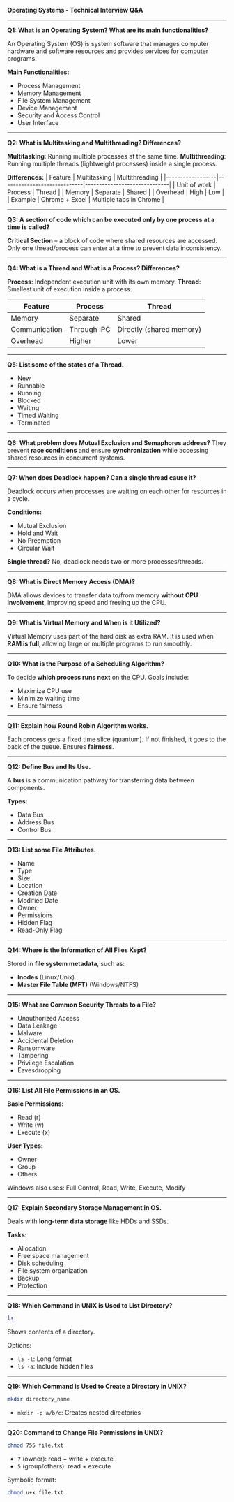 **Operating Systems - Technical Interview Q&A**

---

**Q1: What is an Operating System? What are its main functionalities?**

An Operating System (OS) is system software that manages computer hardware and software resources and provides services for computer programs.

**Main Functionalities:**
- Process Management
- Memory Management
- File System Management
- Device Management
- Security and Access Control
- User Interface

---

**Q2: What is Multitasking and Multithreading? Differences?**

**Multitasking**: Running multiple processes at the same time.
**Multithreading**: Running multiple threads (lightweight processes) inside a single process.

**Differences:**
| Feature          | Multitasking               | Multithreading              |
|------------------|-----------------------------|------------------------------|
| Unit of work     | Process                     | Thread                       |
| Memory           | Separate                    | Shared                       |
| Overhead         | High                        | Low                          |
| Example          | Chrome + Excel              | Multiple tabs in Chrome      |

---

**Q3: A section of code which can be executed only by one process at a time is called?**

**Critical Section** – a block of code where shared resources are accessed. Only one thread/process can enter at a time to prevent data inconsistency.

---

**Q4: What is a Thread and What is a Process? Differences?**

**Process**: Independent execution unit with its own memory.
**Thread**: Smallest unit of execution inside a process.

| Feature       | Process               | Thread                     |
|---------------|------------------------|-----------------------------|
| Memory        | Separate               | Shared                      |
| Communication | Through IPC            | Directly (shared memory)    |
| Overhead      | Higher                 | Lower                       |

---

**Q5: List some of the states of a Thread.**
- New
- Runnable
- Running
- Blocked
- Waiting
- Timed Waiting
- Terminated

---

**Q6: What problem does Mutual Exclusion and Semaphores address?**
They prevent **race conditions** and ensure **synchronization** while accessing shared resources in concurrent systems.

---

**Q7: When does Deadlock happen? Can a single thread cause it?**

Deadlock occurs when processes are waiting on each other for resources in a cycle.

**Conditions:**
- Mutual Exclusion
- Hold and Wait
- No Preemption
- Circular Wait

**Single thread?** No, deadlock needs two or more processes/threads.

---

**Q8: What is Direct Memory Access (DMA)?**

DMA allows devices to transfer data to/from memory **without CPU involvement**, improving speed and freeing up the CPU.

---

**Q9: What is Virtual Memory and When is it Utilized?**

Virtual Memory uses part of the hard disk as extra RAM. It is used when **RAM is full**, allowing large or multiple programs to run smoothly.

---

**Q10: What is the Purpose of a Scheduling Algorithm?**

To decide **which process runs next** on the CPU. Goals include:
- Maximize CPU use
- Minimize waiting time
- Ensure fairness

---

**Q11: Explain how Round Robin Algorithm works.**

Each process gets a fixed time slice (quantum). If not finished, it goes to the back of the queue. Ensures **fairness**.

---

**Q12: Define Bus and Its Use.**

A **bus** is a communication pathway for transferring data between components.

**Types:**
- Data Bus
- Address Bus
- Control Bus

---

**Q13: List some File Attributes.**
- Name
- Type
- Size
- Location
- Creation Date
- Modified Date
- Owner
- Permissions
- Hidden Flag
- Read-Only Flag

---

**Q14: Where is the Information of All Files Kept?**

Stored in **file system metadata**, such as:
- **Inodes** (Linux/Unix)
- **Master File Table (MFT)** (Windows/NTFS)

---

**Q15: What are Common Security Threats to a File?**
- Unauthorized Access
- Data Leakage
- Malware
- Accidental Deletion
- Ransomware
- Tampering
- Privilege Escalation
- Eavesdropping

---

**Q16: List All File Permissions in an OS.**

**Basic Permissions:**
- Read (r)
- Write (w)
- Execute (x)

**User Types:**
- Owner
- Group
- Others

Windows also uses: Full Control, Read, Write, Execute, Modify

---

**Q17: Explain Secondary Storage Management in OS.**

Deals with **long-term data storage** like HDDs and SSDs.

**Tasks:**
- Allocation
- Free space management
- Disk scheduling
- File system organization
- Backup
- Protection

---

**Q18: Which Command in UNIX is Used to List Directory?**

```bash
ls
```
Shows contents of a directory.

Options:
- `ls -l`: Long format
- `ls -a`: Include hidden files

---

**Q19: Which Command is Used to Create a Directory in UNIX?**

```bash
mkdir directory_name
```

- `mkdir -p a/b/c`: Creates nested directories

---

**Q20: Command to Change File Permissions in UNIX?**

```bash
chmod 755 file.txt
```

- `7` (owner): read + write + execute
- `5` (group/others): read + execute

Symbolic format:
```bash
chmod u+x file.txt
```
